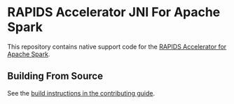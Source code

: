 

# RAPIDS Accelerator JNI For Apache Spark

This repository contains native support code for the
[RAPIDS Accelerator for Apache Spark](https://github.com/NVIDIA/spark-rapids).

## Building From Source

See the [build instructions in the contributing guide](CONTRIBUTING.md#building-from-source).
